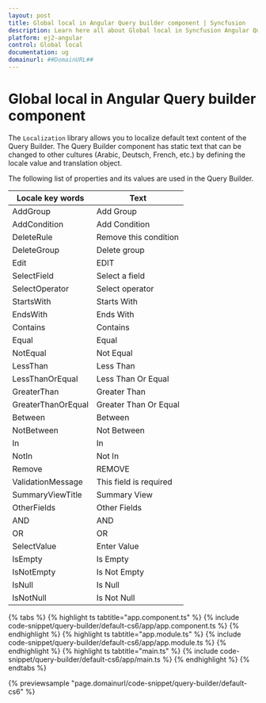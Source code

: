 ```yaml
---
layout: post
title: Global local in Angular Query builder component | Syncfusion
description: Learn here all about Global local in Syncfusion Angular Query builder component of Syncfusion Essential JS 2 and more.
platform: ej2-angular
control: Global local 
documentation: ug
domainurl: ##DomainURL##
---
```


# Global local in Angular Query builder component

The `Localization` library allows you to localize default text content of the Query Builder. The Query Builder component has static text that can be changed to other cultures (Arabic, Deutsch, French, etc.) by defining the locale value and translation object.

The following list of properties and its values are used in the Query Builder.

| Locale key words | Text |
| ------------ | ----------------------- |
| AddGroup  | Add Group |
| AddCondition  | Add Condition |
| DeleteRule | Remove this condition |
| DeleteGroup | Delete group |
| Edit | EDIT |
| SelectField | Select a field |
| SelectOperator | Select operator |
| StartsWith | Starts With|
| EndsWith | Ends With |
| Contains | Contains |
| Equal | Equal |
| NotEqual | Not Equal |
| LessThan | Less Than |
| LessThanOrEqual | Less Than Or Equal |
| GreaterThan | Greater Than |
| GreaterThanOrEqual | Greater Than Or Equal |
| Between | Between |
| NotBetween | Not Between|
| In | In |
| NotIn | Not In |
| Remove | REMOVE |
| ValidationMessage | This field is required |
| SummaryViewTitle | Summary View |
| OtherFields | Other Fields |
| AND | AND |
| OR | OR |
| SelectValue | Enter Value |
| IsEmpty | Is Empty |
| IsNotEmpty | Is Not Empty |
| IsNull | Is Null |
| IsNotNull | Is Not Null |

{% tabs %}
{% highlight ts tabtitle="app.component.ts" %}
{% include code-snippet/query-builder/default-cs6/app/app.component.ts %}
{% endhighlight %}
{% highlight ts tabtitle="app.module.ts" %}
{% include code-snippet/query-builder/default-cs6/app/app.module.ts %}
{% endhighlight %}
{% highlight ts tabtitle="main.ts" %}
{% include code-snippet/query-builder/default-cs6/app/main.ts %}
{% endhighlight %}
{% endtabs %}
  
{% previewsample "page.domainurl/code-snippet/query-builder/default-cs6" %}
